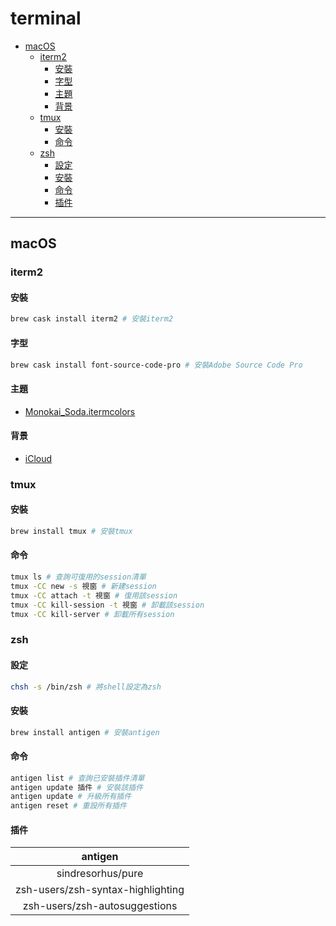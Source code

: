 # terminal

<!-- vim-markdown-toc GFM -->

* [macOS](#macos)
    - [iterm2](#iterm2)
        + [安裝](#安裝)
        + [字型](#字型)
        + [主題](#主題)
        + [背景](#背景)
    - [tmux](#tmux)
        + [安裝](#安裝-1)
        + [命令](#命令)
    - [zsh](#zsh)
        + [設定](#設定)
        + [安裝](#安裝-2)
        + [命令](#命令-1)
        + [插件](#插件)

<!-- vim-markdown-toc -->

---

## macOS

### iterm2

#### 安裝

```zsh
brew cask install iterm2 # 安裝iterm2
```

#### 字型

```zsh
brew cask install font-source-code-pro # 安裝Adobe Source Code Pro
```

#### 主題

-   [Monokai_Soda.itermcolors](https://github.com/misakisuna705/Vimsual-Studio/blob/master/res/theme/Monokai_Soda.itermcolors)

#### 背景

-   [iCloud](https://github.com/misakisuna705/Vimsual-Studio/blob/master/res/picture/iCloud.jpg)

### tmux

#### 安裝

```zsh
brew install tmux # 安裝tmux
```

#### 命令

```zsh
tmux ls # 查詢可復用的session清單
tmux -CC new -s 視窗 # 新建session
tmux -CC attach -t 視窗 # 復用該session
tmux -CC kill-session -t 視窗 # 卸載該session
tmux -CC kill-server # 卸載所有session
```

### zsh

#### 設定

```zsh
chsh -s /bin/zsh # 將shell設定為zsh
```

#### 安裝

```zsh
brew install antigen # 安裝antigen
```

#### 命令

```zsh
antigen list # 查詢已安裝插件清單
antigen update 插件 # 安裝該插件
antigen update # 升級所有插件
antigen reset # 重設所有插件
```

#### 插件

|              antigen              |
| :-------------------------------: |
|         sindresorhus/pure         |
| zsh-users/zsh-syntax-highlighting |
|   zsh-users/zsh-autosuggestions   |
